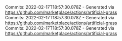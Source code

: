 Commits: 2022-02-17T18:57:30.078Z - Generated via https://github.com/marketplace/actions/artificial-grass
<br>
Commits: 2022-02-17T18:57:30.078Z - Generated via https://github.com/marketplace/actions/artificial-grass
<br>
Commits: 2022-02-17T18:57:30.078Z - Generated via https://github.com/marketplace/actions/artificial-grass
<br>
